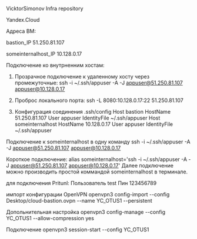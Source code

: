 VicktorSimonov Infra repository

Yandex.Cloud

Адреса ВМ:

bastion_IP 51.250.81.107

someinternalhost_IP 10.128.0.17

Подключение ко внутрненним хостам:


1) Прозрачное подключение к удаленному хосту через промежуточные:
  ssh -i ~/.ssh/appuser -A -J appuser@51.250.81.107 appuser@10.128.0.17

2) Проброс локального порта:
  ssh -L 8080:10.128.0.17:22 51.250.81.107

3) Конфигурация соединения .ssh/config
  Host bastion
	  HostName 51.250.81.107
	  User appuser
	  IdentityFile ~/.ssh/appuser
  Host someinternalhost
	  HostName 10.128.0.17
	  User appuser
	  IdentityFile ~/.ssh/appuser

Подключение к someinternalhost в одну команду ssh -i ~/.ssh/appuser -A -J appuser@51.250.81.107 appuser@10.128.0.17

Короткое подключение:
alias someinternalhost='ssh -i ~/.ssh/appuser -A -J appuser@51.250.81.107 appuser@10.128.0.17'
Далее подключение можно производить простой коммандой someinternalhost в терминале.

для подключения Pritunl:
Пользователь test
Пин 123456789

импорт конфигурации OpenVPN
openvpn3 config-import --config Desktop/cloud-bastion.ovpn --name YC_OTUS1 --persistent

Допольнительная настройка
openvpn3 config-manage --config YC_OTUS1 --allow-compression yes

Подключение
openvpn3 session-start --config YC_OTUS1
